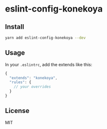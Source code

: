 # eslint-config-konekoya

## Install

```sh
yarn add eslint-config-konekoya --dev
```

## Usage

In your `.eslintrc`, add the extends like this:

```js
{
  "extends": "konekoya",
  "rules": {
    // your overrides
  }
}
```

## License

MIT
